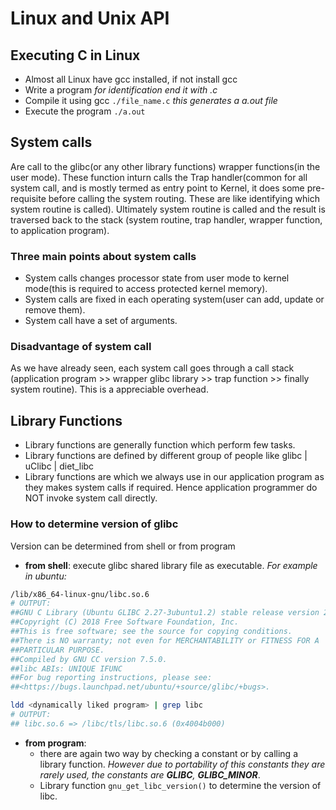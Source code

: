 # Linux and Unix API

## Executing C in Linux

- Almost all Linux have gcc installed, if not install gcc
- Write a program *for identification end it with .c*
- Compile it using gcc `./file_name.c` *this generates a a.out file*
- Execute the program `./a.out`

## System calls

Are call to the glibc(or any other library functions) wrapper functions(in the user mode). These function inturn calls the Trap handler(common for all system call, and is mostly termed as entry point to Kernel, it does some pre-requisite before calling the system routing. These are like identifying which system routine is called). Ultimately system routine is called and the result is traversed back to the stack (system routine, trap handler, wrapper function, to application program).

### Three main points about system calls

- System calls changes processor state from user mode to kernel mode(this is required to access protected kernel memory).
- System calls are fixed in each operating system(user can add, update or remove them).
- System call have a set of arguments.

### Disadvantage of system call

As we have already seen, each system call goes through a call stack (application program >> wrapper glibc library >> trap function >> finally system routine). This is a appreciable overhead.

## Library Functions

- Library functions are generally function which perform few tasks.
- Library functions are defined by different group of people like glibc | uClibc | diet_libc
- Library functions are which we always use in our application program as they makes system calls if required. Hence application programmer do NOT invoke system call directly.

### How to determine version of glibc

Version can be determined from shell or from program

- **from shell**: execute glibc shared library file as executable. *For example in ubuntu:*

```sh
/lib/x86_64-linux-gnu/libc.so.6 
# OUTPUT:
##GNU C Library (Ubuntu GLIBC 2.27-3ubuntu1.2) stable release version 2.27.
##Copyright (C) 2018 Free Software Foundation, Inc.
##This is free software; see the source for copying conditions.
##There is NO warranty; not even for MERCHANTABILITY or FITNESS FOR A
##PARTICULAR PURPOSE.
##Compiled by GNU CC version 7.5.0.
##libc ABIs: UNIQUE IFUNC
##For bug reporting instructions, please see:
##<https://bugs.launchpad.net/ubuntu/+source/glibc/+bugs>.

ldd <dynamically liked program> | grep libc
# OUTPUT:
## libc.so.6 => /libc/tls/libc.so.6 (0x4004b000)
```

- **from program**:
  - there are again two way by checking  a constant or by calling a library function. *However due to portability of this constants they are rarely used, the constants are __GLIBC__, __GLIBC_MINOR__*.
  - Library function `gnu_get_libc_version()` to determine the version of libc.
